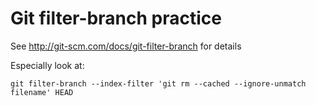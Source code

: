# Git filter-branch practice

See http://git-scm.com/docs/git-filter-branch for details

Especially look at:

```
git filter-branch --index-filter 'git rm --cached --ignore-unmatch filename' HEAD
```
